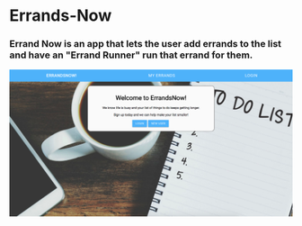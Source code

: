 # Errands-Now

### Errand Now is an app that lets the user add errands to the list and have an "Errand Runner" run that errand for them.

![Errands Now](images/errands-now.png)
